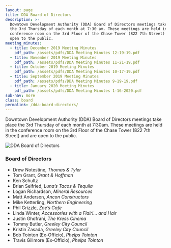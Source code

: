```yaml
---
layout: page
title: DDA Board of Directors
description: >-
  Downtown Development Authority (DDA) Board of Directors meetings take place
  the 3rd Thursday of each month at 7:30 am. These meetings are held in the
  conference room on the 3rd Floor of the Chase Tower (822 7th Street) and are
  open to the public.
meeting_minutes:
  - title: December 2019 Meeting Minutes
    pdf_path: /assets/pdfs/DDA Meeting Minutes 12-19-19.pdf
  - title: November 2019 Meeting Minutes
    pdf_path: /assets/pdfs/DDA Meeting Minutes 11-21-19.pdf
  - title: October 2019 Meeting Minutes
    pdf_path: /assets/pdfs/DDA Meeting Minutes 10-17-19.pdf
  - title: September 2019 Meeting Minutes
    pdf_path: /assets/pdfs/DDA Meeting Minutes 9-19-19.pdf
  - title: January 2020 Meeting Minutes
    pdf_path: /assets/pdfs/DDA Meeting Minutes 1-16-2020.pdf
sub-nav: more
class: board
permalink: /dda-board-directors/
---
```


Downtown Development Authority (DDA) Board of Directors meetings take place the 3rd Thursday of each month at 7:30am. These meetings are held in the conference room on the 3rd Floor of the Chase Tower (822 7th Street) and are open to the public.

![DDA Board of Directors](/assets/versions/greeley-dda-board-2---x0-0-1421-606-1200-512x---.jpg)

### Board of Directors

* Drew Notestine, *Thomas & Tyler*
* Tom Grant, *Grant & Hoffman*
* Ken Schultz
* Brian Seifried, *Luna’s Tacos & Tequila*
* Logan Richardson, *Mineral Resources*
* Matt Anderson, *Ancon Constructors*
* Mike Ketterling, *Northern Engineering*
* Phil Grizzle, *Zoe’s Cafe*
* Linda Winter, *Accessories with a Flair\!… and Hair*
* Justin Ghofrani, *The Kress Cinema*
* Tommy Butler, *Greeley City Council*
* Kristin Zasada,&nbsp;*Greeley City Council*
* Bob Tointon (Ex-Officio), *Phelps Tointon*
* Travis Gillmore (Ex-Officio), *Phelps Tointon*